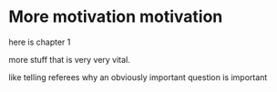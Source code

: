 # More motivation motivation


here is chapter 1

more stuff that is very very vital.

like telling referees why an obviously important question is important
